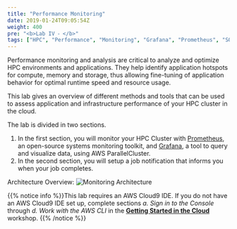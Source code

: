 ```yaml
---
title: "Performance Monitoring"
date: 2019-01-24T09:05:54Z
weight: 400
pre: "<b>Lab IV ⁃ </b>"
tags: ["HPC", "Performance", "Monitoring", "Grafana", "Prometheus", "SQS"]
---
```


Performance monitoring and analysis are critical to analyze and optimize HPC environments and applications. They help identify application hotspots for compute, memory and storage, thus allowing fine-tuning of application behavior for optimal runtime speed and resource usage.

This lab gives an overview of different methods and tools that can be used to assess application and infrastructure performance of your HPC cluster in the cloud.

The lab is divided in two sections.

1. In the first section, you will monitor your HPC Cluster with [Prometheus](https://github.com/prometheus/prometheus/), an open-source systems monitoring toolkit, and [Grafana](https://github.com/grafana/grafana), a tool to query and visualize data, using AWS ParallelCluster. 
2. In the second section, you will setup a job notification that informs you when your job completes.

Architecture Overview:
![Monitoring Architecture](/images/monitoring/performance_monitoring_architecture.png)


{{% notice info %}}This lab requires an AWS Cloud9 IDE. If you do not have an AWS Cloud9 IDE set up, complete sections *a. Sign in to the Console* through *d. Work with the AWS CLI* in the [**Getting Started in the Cloud**](/02-aws-getting-started.html) workshop.
{{% /notice %}}
